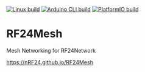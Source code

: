 [![Linux build](https://github.com/nRF24/RF24Mesh/actions/workflows/build_linux.yml/badge.svg)](https://github.com/nRF24/RF24Mesh/actions/workflows/build_linux.yml)
[![Arduino CLI build](https://github.com/nRF24/RF24Mesh/actions/workflows/build_arduino.yml/badge.svg)](https://github.com/nRF24/RF24Mesh/actions/workflows/build_arduino.yml)
[![PlatformIO build](https://github.com/nRF24/RF24Mesh/actions/workflows/build_platformIO.yml/badge.svg)](https://github.com/nRF24/RF24Mesh/actions/workflows/build_platformIO.yml)

RF24Mesh
========
Mesh Networking for RF24Network

https://nRF24.github.io/RF24Mesh